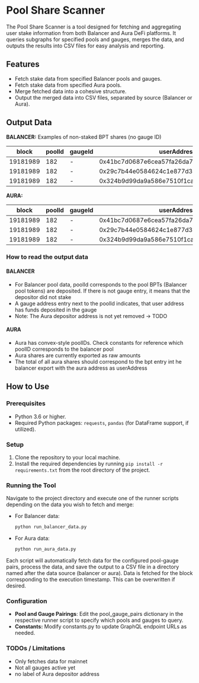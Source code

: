 # Pool Share Scanner

The Pool Share Scanner is a tool designed for fetching and aggregating user stake information from both Balancer and Aura DeFi platforms. It queries subgraphs for specified pools and gauges, merges the data, and outputs the results into CSV files for easy analysis and reporting.

## Features

- Fetch stake data from specified Balancer pools and gauges.
- Fetch stake data from specified Aura pools.
- Merge fetched data into a cohesive structure.
- Output the merged data into CSV files, separated by source (Balancer or Aura).

##  Output Data

**BALANCER:**
Examples of non-staked BPT shares (no gauge ID)

| block    | poolId | gaugeId | userAddress                             | balancer_bpt             |
|----------|--------|---------|-----------------------------------------|--------------------------|
| 19181989 | 182    | -       | 0x41bc7d0687e6cea57fa26da78379dfdc5627c56d | 396272844435693001697    |
| 19181989 | 182    | -       | 0x29c7b44e0584624c1e877d3ee0856520e2851ba6 | 247518661716231060183    |
| 19181989 | 182    | -       | 0x324b9d99da9a586e7510f1ca7f48f1d6885e6eb1 | 228428749087637312738    |

**AURA:**

| block    | poolId | gaugeId | userAddress                             | balancer_bpt           |
|----------|--------|---------|-----------------------------------------|------------------------|
| 19181989 | 182    | -       | 0x41bc7d0687e6cea57fa26da78379dfdc5627c56d | 396272844435693001697  |
| 19181989 | 182    | -       | 0x29c7b44e0584624c1e877d3ee0856520e2851ba6 | 247518661716231060183  |
| 19181989 | 182    | -       | 0x324b9d99da9a586e7510f1ca7f48f1d6885e6eb1 | 228428749087637312738  |

### How to read the output data
#### BALANCER
- For Balancer pool data, poolId corresponds to the pool BPTs (Balancer pool tokens) are deposited. If there is not gauge entry, it means that the depositor did not stake
- A gauge address entry next to the poolId indicates, that user address has funds deposited in the gauge
- Note: The Aura depositor address is not yet removed -> TODO

#### AURA
- Aura has convex-style poolIDs. Check constants for reference which poolID corresponds to the balancer pool
- Aura shares are currently exported as raw amounts
- The total of all aura shares should correspond to the bpt entry int he balancer export with the aura address as userAddress

## How to Use

### Prerequisites

- Python 3.6 or higher.
- Required Python packages: `requests`, `pandas` (for DataFrame support, if utilized).

### Setup

1. Clone the repository to your local machine.
2. Install the required dependencies by running `pip install -r requirements.txt` from the root directory of the project.

### Running the Tool

Navigate to the project directory and execute one of the runner scripts depending on the data you wish to fetch and merge:

- For Balancer data:
  ```bash
  python run_balancer_data.py

- For Aura data:
  ```bash
  python run_aura_data.py
  

Each script will automatically fetch data for the configured pool-gauge pairs, process the data, and save the output to a CSV file in a directory named after the data source (balancer or aura).
Data is fetched for the block corresponding to the execution timestamp. This can be overwritten if desired.

### Configuration
- **Pool and Gauge Pairings**: Edit the pool_gauge_pairs dictionary in the respective runner script to specify which pools and gauges to query.
- **Constants:** Modify constants.py to update GraphQL endpoint URLs as needed.


### TODOs / Limitations
- Only fetches data for mainnet
- Not all gauges active yet
- no label of Aura depositor address